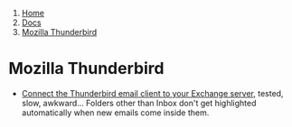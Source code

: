 <!-- -
Title: Mozilla Thunderbird
Description: Notes in the Mozilla Thunderbird email client
First Published: 2014-02-11
- -->

<ol class="breadcrumb" itemprop="breadcrumb">
	<li><a href="/">Home</a></li>
	<li><a href="/docs/">Docs</a></li>
	<li><a href="/docs/thunderbird.html">Mozilla Thunderbird</a></li>
</ol>

Mozilla Thunderbird
===================

*   [Connect the Thunderbird email client to your Exchange server](http://www.techrepublic.com/blog/smb-technologist/connect-the-thunderbird-email-client-to-your-exchange-server/1130/), 
    tested, slow, awkward... Folders other than Inbox don't get 
    highlighted automatically when new emails come inside them. 
